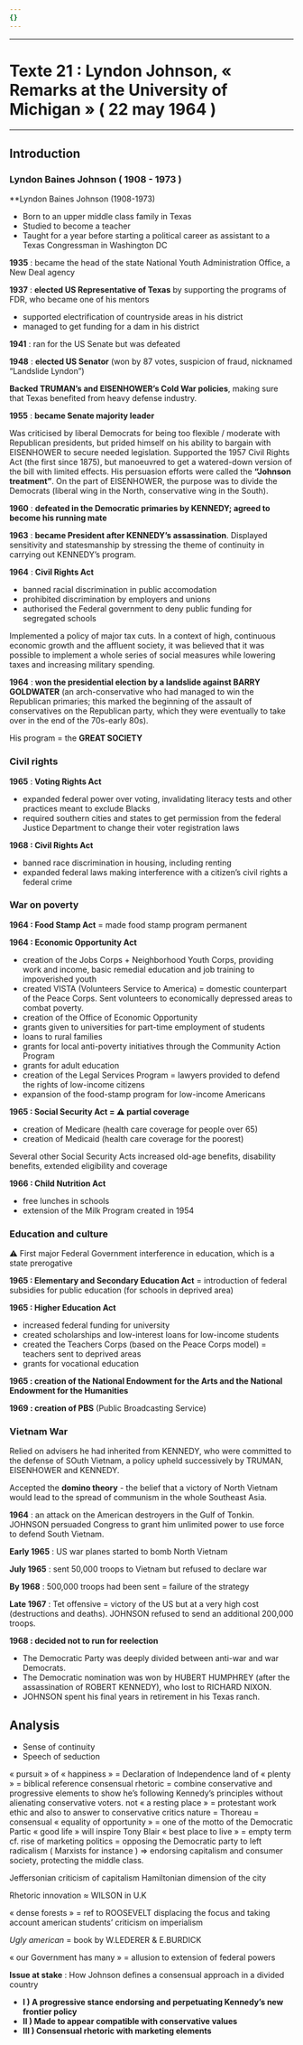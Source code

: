 ```yaml
---
{}
---
```

***
# Texte 21 : Lyndon Johnson, « Remarks at the University of Michigan » ( 22 may 1964 )
***
## Introduction 

### Lyndon Baines Johnson ( 1908 - 1973 )

**Lyndon Baines Johnson (1908-1973)
- Born to an upper middle class family in Texas
- Studied to become a teacher
- Taught for a year before starting a political career as assistant to a Texas Congressman in Washington DC

**1935** : became the head of the state National Youth Administration Office, a New Deal agency

**1937** : **elected US Representative of Texas** by supporting the programs of FDR, who became one of his mentors
- supported electrification of countryside areas in his district
- managed to get funding for a dam in his district

**1941** : ran for the US Senate but was defeated

**1948** : **elected US Senator** (won by 87 votes, suspicion of fraud, nicknamed “Landslide Lyndon”)

**Backed TRUMAN’s and EISENHOWER’s Cold War policies**, making sure that Texas benefited from heavy defense industry. 

**1955** : **became Senate majority leader**

Was criticised by liberal Democrats for being too flexible / moderate with Republican presidents, but prided himself on his ability to bargain with EISENHOWER to secure needed legislation. Supported the 1957 Civil Rights Act (the first since 1875), but manoeuvred to get a watered-down version of the bill with limited effects. His persuasion efforts were called the **“Johnson treatment”**. On the part of EISENHOWER, the purpose was to divide the Democrats (liberal wing in the North, conservative wing in the South). 

**1960** : **defeated in the Democratic primaries by KENNEDY; agreed to become his running mate**

**1963** : **became President after KENNEDY’s assassination**. Displayed sensitivity and statesmanship by stressing the theme of continuity in carrying out KENNEDY’s program. 

**1964** : **Civil Rights Act**
- banned racial discrimination in public accomodation 
- prohibited discrimination by employers and unions
- authorised the Federal government to deny public funding for segregated schools

Implemented a policy of major tax cuts. In a context of high, continuous economic growth and the affluent society, it was believed that it was possible to implement a whole series of social measures while lowering taxes and increasing military spending. 

**1964** : **won the presidential election by a landslide against BARRY GOLDWATER** (an arch-conservative who had managed to win the Republican primaries; this marked the beginning of the assault of conservatives on the Republican party, which they were eventually to take over in the end of the 70s-early 80s). 

His program = the **GREAT SOCIETY**

### Civil rights 

**1965** : **Voting Rights Act**
- expanded federal power over voting, invalidating literacy tests and other practices meant to exclude Blacks
- required southern cities and states to get permission from the federal Justice Department to change their voter registration laws

**1968 : Civil Rights Act**
- banned race discrimination in housing, including renting
- expanded federal laws making interference with a citizen’s civil rights a federal crime 

### War on poverty

**1964 : Food Stamp Act** = made food stamp program permanent

**1964 : Economic Opportunity Act**
- creation of the Jobs Corps + Neighborhood Youth Corps, providing work and income, basic remedial education and job training to impoverished youth
- created VISTA (Volunteers Service to America) = domestic counterpart of the Peace Corps. Sent volunteers to economically depressed areas to combat poverty. 
- creation of the Office of Economic Opportunity 
- grants given to universities for part-time employment of students
- loans to rural families
- grants for local anti-poverty initiatives through the Community Action Program
- grants for adult education 
- creation of the Legal Services Program = lawyers provided to defend the rights of low-income citizens
- expansion of the food-stamp program for low-income Americans 

**1965 :  Social Security Act = ⚠ partial coverage** 
- creation of Medicare (health care coverage for people over 65)
- creation of Medicaid (health care coverage for the poorest)

Several other Social Security Acts increased old-age benefits, disability benefits, extended eligibility and coverage 

**1966 : Child Nutrition Act**
- free lunches in schools
- extension of the Milk Program created in 1954

### Education and culture 

⚠ First major Federal Government interference in education, which is a state prerogative

**1965 :  Elementary and Secondary Education Act** = introduction of federal subsidies for public education (for schools in deprived area)

**1965 :  Higher Education Act**
- increased federal funding for university 
- created scholarships and low-interest loans for low-income students 
- created the Teachers Corps (based on the Peace Corps model) = teachers sent to deprived areas
- grants for vocational education 

**1965 : creation of the National Endowment for the Arts and the National Endowment for the Humanities** 

**1969 : creation of PBS** (Public Broadcasting Service)

### Vietnam War 
  
Relied on advisers he had inherited from KENNEDY, who were committed to the defense of SOuth Vietnam, a policy upheld successively by TRUMAN, EISENHOWER and KENNEDY. 

Accepted the **domino theory** - the belief that a victory of North Vietnam would lead to the spread of communism in the whole Southeast Asia. 

**1964** : an attack on the American destroyers in the Gulf of Tonkin. JOHNSON persuaded Congress to grant him unlimited power to use force to defend South Vietnam. 

**Early 1965** : US war planes started to bomb North Vietnam

**July 1965** : sent 50,000 troops to Vietnam but refused to declare war

**By 1968** : 500,000 troops had been sent = failure of the strategy

**Late 1967** : Tet offensive = victory of the US but at a very high cost (destructions and deaths). JOHNSON refused to send an additional 200,000 troops. 

**1968 : decided not to run for reelection**
- The Democratic Party was deeply divided between anti-war and war Democrats. 
- The Democratic nomination was won by HUBERT HUMPHREY (after the assassination of ROBERT KENNEDY), who lost to RICHARD NIXON. 
- JOHNSON spent his final years in retirement in his Texas ranch.

## Analysis 

- Sense of continuity 
- Speech of seduction 

« pursuit » of « happiness » = Declaration of Independence 
land of « plenty » = biblical reference 
consensual rhetoric = combine conservative and progressive elements to show he’s following Kennedy’s principles without alienating conservative voters. 
not « a resting place » = protestant work ethic and also to answer to conservative critics 
nature = Thoreau = consensual 
« equality of opportunity » = one of the motto of the Democratic Partic 
« good life » will inspire Tony Blair « best place to live » = empty term cf. rise of marketing politics = opposing the Democratic party to left radicalism ( Marxists for instance ) ⇒ endorsing capitalism and consumer society, protecting the middle class. 

Jeffersonian criticism of capitalism
Hamiltonian dimension of the city 

Rhetoric innovation ≈ WILSON in U.K 

« dense forests » = ref to ROOSEVELT 
displacing the focus and taking account american students’ criticism on imperialism 

*Ugly american* = book by W.LEDERER & E.BURDICK 

« our Government has many » = allusion to extension of federal powers 

**Issue at stake** : How Johnson defines a consensual approach in a divided country 
- **I ) A progressive stance endorsing and perpetuating Kennedy’s new frontier policy** 
- **II ) Made to appear compatible with conservative values** 
- **III ) Consensual rhetoric with marketing elements** 